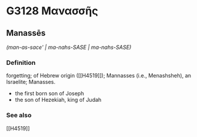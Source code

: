 # G3128 Μανασσῆς

## Manassēs

_(man-as-sace' | ma-nahs-SASE | ma-nahs-SASE)_

### Definition

forgetting; of Hebrew origin ([[H4519]]); Mannasses (i.e., Menashsheh), an Israelite; Manasses.

- the first born son of Joseph
- the son of Hezekiah, king of Judah

### See also

[[H4519]]

